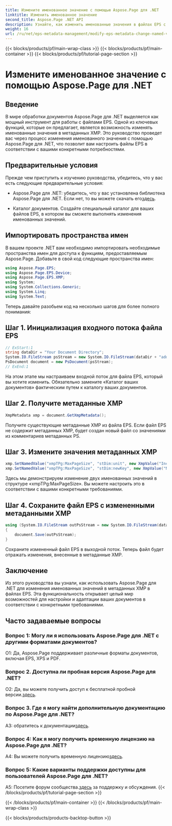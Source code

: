 ```yaml
---
title: Измените именованное значение с помощью Aspose.Page для .NET
linktitle: Изменить именованное значение
second_title: Aspose.Page .NET API
description: Узнайте, как изменить именованные значения в файлах EPS с помощью Aspose.Page для .NET. Легко настраивайте метаданные XMP для индивидуальной обработки документов.
weight: 16
url: /ru/net/eps-metadata-management/modify-eps-metadata-change-named-value/
---
```


{{< blocks/products/pf/main-wrap-class >}}
{{< blocks/products/pf/main-container >}}
{{< blocks/products/pf/tutorial-page-section >}}

# Измените именованное значение с помощью Aspose.Page для .NET

## Введение

В мире обработки документов Aspose.Page для .NET выделяется как мощный инструмент для работы с файлами EPS. Одной из ключевых функций, которые он предлагает, является возможность изменять именованные значения в метаданных XMP. Это руководство проведет вас через процесс изменения именованного значения с помощью Aspose.Page для .NET, что позволит вам настроить файлы EPS в соответствии с вашими конкретными потребностями.

## Предварительные условия

Прежде чем приступить к изучению руководства, убедитесь, что у вас есть следующие предварительные условия:

-  Aspose.Page для .NET: убедитесь, что у вас установлена библиотека Aspose.Page для .NET. Если нет, то вы можете скачать его[здесь](https://releases.aspose.com/page/net/).

- Каталог документов. Создайте специальный каталог для ваших файлов EPS, в котором вы сможете выполнять изменения именованных значений.

## Импортировать пространства имен

В вашем проекте .NET вам необходимо импортировать необходимые пространства имен для доступа к функциям, предоставляемым Aspose.Page. Добавьте в свой код следующие пространства имен:

```csharp
using Aspose.Page.EPS;
using Aspose.Page.EPS.Device;
using Aspose.Page.EPS.XMP;
using System;
using System.Collections.Generic;
using System.Linq;
using System.Text;
```

Теперь давайте разобьем код на несколько шагов для более полного понимания:

## Шаг 1. Инициализация входного потока файла EPS

```csharp
// ExStart:1
string dataDir = "Your Document Directory";
System.IO.FileStream psStream = new System.IO.FileStream(dataDir + "add_named_value_input.eps", System.IO.FileMode.Open, System.IO.FileAccess.Read);
PsDocument document = new PsDocument(psStream);
// ExEnd:1
```

На этом этапе мы настраиваем входной поток для файла EPS, который вы хотите изменить. Обязательно замените «Каталог ваших документов» фактическим путем к каталогу ваших документов.

## Шаг 2. Получите метаданные XMP

```csharp
XmpMetadata xmp = document.GetXmpMetadata();
```

Получите существующие метаданные XMP из файла EPS. Если файл EPS не содержит метаданных XMP, будет создан новый файл со значениями из комментариев метаданных PS.

## Шаг 3. Измените значения метаданных XMP

```csharp
xmp.SetNamedValue("xmpTPg:MaxPageSize", "stDim:unit", new XmpValue("Inches"));
xmp.SetNamedValue("xmpTPg:MaxPageSize", "stDim:newKey", new XmpValue("NewValue"));
```

Здесь мы демонстрируем изменение двух именованных значений в структуре «xmpTPg:MaxPageSize». Вы можете настроить это в соответствии с вашими конкретными требованиями.

## Шаг 4. Сохраните файл EPS с измененными метаданными XMP

```csharp
using (System.IO.FileStream outPsStream = new System.IO.FileStream(dataDir + "change_named_value_output.eps", System.IO.FileMode.Create, System.IO.FileAccess.Write))
{
    document.Save(outPsStream);
}
```

Сохраните измененный файл EPS в выходной поток. Теперь файл будет отражать изменения, внесенные в метаданные XMP.

## Заключение

Из этого руководства вы узнали, как использовать Aspose.Page для .NET для изменения именованных значений в метаданных XMP в файлах EPS. Эта функциональность открывает целый мир возможностей для настройки и адаптации ваших документов в соответствии с конкретными требованиями.

## Часто задаваемые вопросы

### Вопрос 1: Могу ли я использовать Aspose.Page для .NET с другими форматами документов?

О1: Да, Aspose.Page поддерживает различные форматы документов, включая EPS, XPS и PDF.

### Вопрос 2. Доступна ли пробная версия Aspose.Page для .NET?

 О2: Да, вы можете получить доступ к бесплатной пробной версии.[здесь](https://releases.aspose.com/).

### Вопрос 3. Где я могу найти дополнительную документацию по Aspose.Page для .NET?

 A3: обратитесь к документации[здесь](https://reference.aspose.com/page/net/).

### Вопрос 4: Как я могу получить временную лицензию на Aspose.Page для .NET?

 A4: Вы можете получить временную лицензию[здесь](https://purchase.aspose.com/temporary-license/).

### Вопрос 5: Какие варианты поддержки доступны для пользователей Aspose.Page для .NET?

 A5: Посетите форум сообщества.[здесь](https://forum.aspose.com/c/page/39) за поддержку и обсуждения.
{{< /blocks/products/pf/tutorial-page-section >}}

{{< /blocks/products/pf/main-container >}}
{{< /blocks/products/pf/main-wrap-class >}}

{{< blocks/products/products-backtop-button >}}
